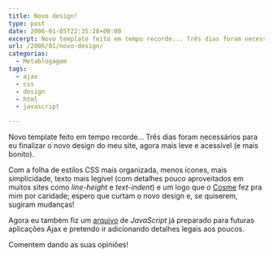 ```yaml
---
title: Novo design!
type: post
date: 2006-01-05T22:35:28+00:00
excerpt: Novo template feito em tempo recorde... Três dias foram necessários para eu finalizar o novo design do meu site, agora mais leve e acessível (e mais bonito).
url: /2006/01/novo-design/
categorias:
  - Metablogagem
tags:
  - ajax
  - css
  - design
  - html
  - javascript

---
```

Novo template feito em tempo recorde… Três dias foram necessários para eu finalizar o novo design do meu site, agora mais leve e acessível (e mais bonito).

Com a folha de estilos CSS mais organizada, menos ícones, mais simplicidade, texto mais legível (com detalhes pouco aproveitados em muitos sites como _line-height_ e _text-indent_) e um logo que o [Cosme][1] fez pra mim por caridade; espero que curtam o novo design e, se quiserem, sugiram mudanças!

Agora eu também fiz um [arquivo][2] de _JavaScript_ já preparado para futuras aplicações Ajax e pretendo ir adicionando detalhes legais aos poucos.

Comentem dando as suas opiniões!

 [1]: http://www.cosmeweb.com.br
 [2]: /wp-content/themes/2006/scripts.js

